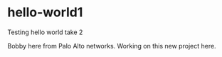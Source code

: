 # hello-world1
Testing hello world take 2

Bobby here from Palo Alto networks.  Working on this new project here.  
